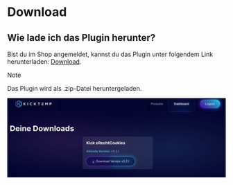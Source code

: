 # Download

## Wie lade ich das Plugin herunter?

Bist du im Shop angemeldet, kannst du das Plugin unter folgendem Link herunterladen: [Download](https://kicktemp.shop/dashboard/downloads).

> [!NOTE]
>Das Plugin wird als .zip-Datei heruntergeladen.

![Download.jpeg](assets/JPEG/gettingstarted/Download.jpeg)

